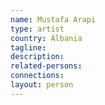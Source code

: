 ```yaml
---
name: Mustafa Arapi
type: artist
country: Albania
tagline:
description:
related-persons:
connections:
layout: person
---
```

